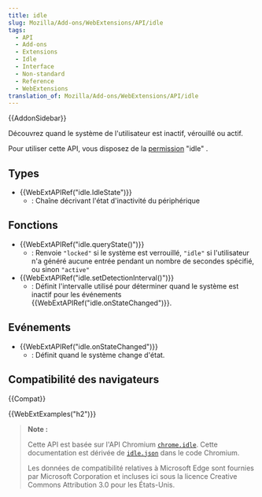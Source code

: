 ```yaml
---
title: idle
slug: Mozilla/Add-ons/WebExtensions/API/idle
tags:
  - API
  - Add-ons
  - Extensions
  - Idle
  - Interface
  - Non-standard
  - Reference
  - WebExtensions
translation_of: Mozilla/Add-ons/WebExtensions/API/idle
---
```


{{AddonSidebar}}

Découvrez quand le système de l'utilisateur est inactif, vérouillé ou actif.

Pour utiliser cette API, vous disposez de la [permission](/fr/Add-ons/WebExtensions/manifest.json/permissions) "idle" .

## Types

- {{WebExtAPIRef("idle.IdleState")}}
  - : Chaîne décrivant l'état d'inactivité du périphérique

## Fonctions

- {{WebExtAPIRef("idle.queryState()")}}
  - : Renvoie `"locked"` si le système est verrouillé, `"idle"` si l'utilisateur n'a généré aucune entrée pendant un nombre de secondes spécifié, ou sinon `"active"`
- {{WebExtAPIRef("idle.setDetectionInterval()")}}
  - : Définit l'intervalle utilisé pour déterminer quand le système est inactif pour les événements {{WebExtAPIRef("idle.onStateChanged")}}.

## Evénements

- {{WebExtAPIRef("idle.onStateChanged")}}
  - : Définit quand le système change d'état.

## Compatibilité des navigateurs

{{Compat}}

{{WebExtExamples("h2")}}

> **Note :**
>
> Cette API est basée sur l'API Chromium [`chrome.idle`](https://developer.chrome.com/extensions/idle). Cette documentation est dérivée de [`idle.json`](https://chromium.googlesource.com/chromium/src/+/master/extensions/common/api/idle.json) dans le code Chromium.
>
> Les données de compatibilité relatives à Microsoft Edge sont fournies par Microsoft Corporation et incluses ici sous la licence Creative Commons Attribution 3.0 pour les États-Unis.

<!--
// Copyright 2015 The Chromium Authors. All rights reserved.
//
// Redistribution and use in source and binary forms, with or without
// modification, are permitted provided that the following conditions are
// met:
//
//    * Redistributions of source code must retain the above copyright
// notice, this list of conditions and the following disclaimer.
//    * Redistributions in binary form must reproduce the above
// copyright notice, this list of conditions and the following disclaimer
// in the documentation and/or other materials provided with the
// distribution.
//    * Neither the name of Google Inc. nor the names of its
// contributors may be used to endorse or promote products derived from
// this software without specific prior written permission.
//
// THIS SOFTWARE IS PROVIDED BY THE COPYRIGHT HOLDERS AND CONTRIBUTORS
// "AS IS" AND ANY EXPRESS OR IMPLIED WARRANTIES, INCLUDING, BUT NOT
// LIMITED TO, THE IMPLIED WARRANTIES OF MERCHANTABILITY AND FITNESS FOR
// A PARTICULAR PURPOSE ARE DISCLAIMED. IN NO EVENT SHALL THE COPYRIGHT
// OWNER OR CONTRIBUTORS BE LIABLE FOR ANY DIRECT, INDIRECT, INCIDENTAL,
// SPECIAL, EXEMPLARY, OR CONSEQUENTIAL DAMAGES (INCLUDING, BUT NOT
// LIMITED TO, PROCUREMENT OF SUBSTITUTE GOODS OR SERVICES; LOSS OF USE,
// DATA, OR PROFITS; OR BUSINESS INTERRUPTION) HOWEVER CAUSED AND ON ANY
// THEORY OF LIABILITY, WHETHER IN CONTRACT, STRICT LIABILITY, OR TORT
// (INCLUDING NEGLIGENCE OR OTHERWISE) ARISING IN ANY WAY OUT OF THE USE
// OF THIS SOFTWARE, EVEN IF ADVISED OF THE POSSIBILITY OF SUCH DAMAGE.
-->

